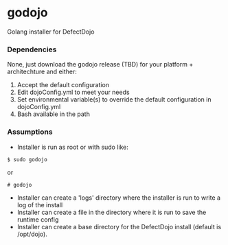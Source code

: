 # godojo
Golang installer for DefectDojo

### Dependencies

None, just download the godojo release (TBD) for your platform + architechture and either:

1. Accept the default configuration
2. Edit dojoConfig.yml to meet your needs
3. Set environmental variable(s) to override the default configuration in dojoConfig.yml
4. Bash available in the path

### Assumptions

* Installer is run as root or with sudo like:

```
$ sudo godojo
```
or
```
# godojo
```

* Installer can create a 'logs' directory where the installer is run to write a log of the install
* Installer can create a file in the directory where it is run to save the runtime config
* Installer can create a base directory for the DefectDojo install (default is /opt/dojo).
